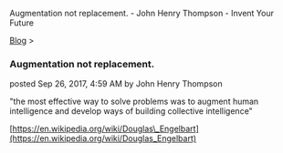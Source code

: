 Augmentation not replacement. - John Henry Thompson - Invent Your Future   
    

[Blog](../z-blog-1.md)‎ > ‎

### Augmentation not replacement.

posted Sep 26, 2017, 4:59 AM by John Henry Thompson

"the most effective way to solve problems was to augment human intelligence and develop ways of building collective intelligence"  

[https://en.wikipedia.org/wiki/Douglas\_Engelbart](https://en.wikipedia.org/wiki/Douglas_Engelbart)

  

  

  

